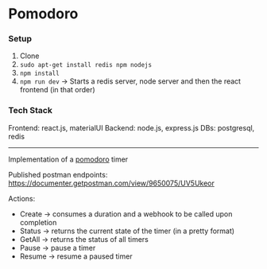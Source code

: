 # Pomodoro

### Setup
1. Clone
2. `sudo apt-get install redis npm nodejs`
3. `npm install`
4. `npm run dev` -> Starts a redis server, node server and then the react frontend (in that order)

### Tech Stack
Frontend: react.js, materialUI
Backend: node.js, express.js
DBs: postgresql, redis

---------------------------------------------------------------------------

Implementation of a [pomodoro](https://en.wikipedia.org/wiki/Pomodoro_Technique) timer 

Published postman endpoints: https://documenter.getpostman.com/view/9650075/UV5Ukeor

Actions:
- Create -> consumes a duration and a webhook to be called upon completion
- Status -> returns the current state of the timer (in a pretty format)
- GetAll -> returns the status of all timers
- Pause -> pause a timer
- Resume -> resume a paused timer
